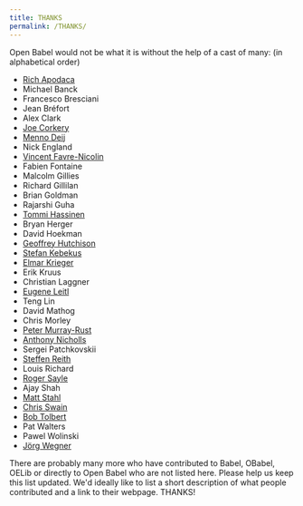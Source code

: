 ```yaml
---
title: THANKS
permalink: /THANKS/
---
```


Open Babel would not be what it is without the help of a cast of many: (in alphabetical order)

-   [Rich Apodaca](http://octetsource.com/)
-   Michael Banck
-   Francesco Bresciani
-   Jean Bréfort
-   Alex Clark
-   [Joe Corkery](http://www.eyesopen.com/about/staff/bios.html#joe)
-   [Menno Deij](http://www.vsc.science.ru.nl/deij/menno.html)
-   Nick England
-   [Vincent Favre-Nicolin](http://v.favrenicolin.free.fr/)
-   Fabien Fontaine
-   Malcolm Gillies
-   Richard Gillilan
-   Brian Goldman
-   Rajarshi Guha
-   [Tommi Hassinen](http://www.uku.fi/~thassine/)
-   Bryan Herger
-   David Hoekman
-   [Geoffrey Hutchison](http://geoffhutchison.net/)
-   [Stefan Kebekus](http://www.mi.uni-koeln.de/~kebekus/)
-   [Elmar Krieger](http://www.cmbi.ru.nl/staff/EKrieger.shtml)
-   Erik Kruus
-   Christian Laggner
-   [Eugene Leitl](http://leitl.org/)
-   Teng Lin
-   David Mathog
-   Chris Morley
-   [Peter Murray-Rust](http://www.ch.cam.ac.uk/CUCL/staff/pm.html)
-   [Anthony Nicholls](http://www.eyesopen.com/about/staff/bios.html#ant)
-   Sergei Patchkovskii
-   [Steffen Reith](http://www.streit.cc/)
-   Louis Richard
-   [Roger Sayle](http://www.eyesopen.com/about/staff/bios.html#roger)
-   Ajay Shah
-   [Matt Stahl](http://www.eyesopen.com/about/staff/bios.html#matt)
-   [Chris Swain](http://www.macinchem.fsnet.co.uk/)
-   [Bob Tolbert](http://www.eyesopen.com/about/staff/bios.html#bob)
-   Pat Walters
-   Pawel Wolinski
-   [Jörg Wegner](http://www-ra.informatik.uni-tuebingen.de/mitarb/wegner/welcome.html)

There are probably many more who have contributed to Babel, OBabel, OELib or directly to Open Babel who are not listed here. Please help us keep this list updated. We'd ideally like to list a short description of what people contributed and a link to their webpage. THANKS!